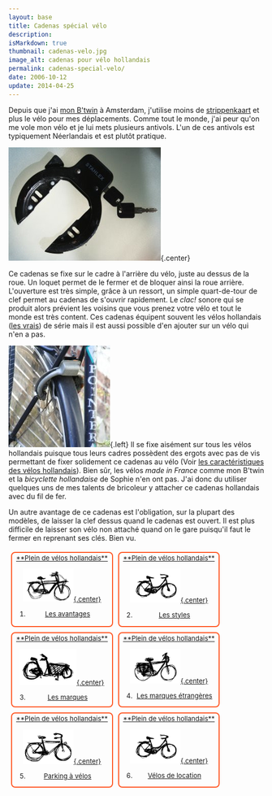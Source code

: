 ```yaml
---
layout: base
title: Cadenas spécial vélo
description: 
isMarkdown: true
thumbnail: cadenas-velo.jpg
image_alt: cadenas pour vélo hollandais
permalink: cadenas-special-velo/
date: 2006-10-12
update: 2014-04-25
---
```


Depuis que j'ai [mon B'twin](/un-b-twin-a-amsterdam) à Amsterdam, j'utilise moins de [strippenkaart](/la-strippenkaart) et plus le vélo pour mes déplacements. Comme tout le monde, j'ai peur qu'on me vole mon vélo et je lui mets plusieurs antivols. L'un de ces antivols est typiquement Néerlandais et est plutôt pratique.

![cadenas pour vélo hollandais](cadenas-velo.jpg){.center}

Ce cadenas se fixe sur le cadre à l'arrière du vélo, juste au dessus de la roue. Un loquet permet de le fermer et de bloquer ainsi la roue arrière. L'ouverture est très simple, grâce à un ressort, un simple quart-de-tour de clef permet au cadenas de s'ouvrir rapidement. Le *clac!* sonore qui se produit alors prévient les voisins que vous prenez votre vélo et tout le monde est très content. Ces cadenas équipent souvent les vélos hollandais ([les vrais](/plein-de-velos)) de série mais il est aussi possible d'en ajouter sur un vélo qui n'en a pas.

![cadenas hollandais sur vélo](cadenas-velo-pointer.jpg){.left} Il se fixe aisément sur tous les vélos hollandais puisque tous leurs cadres possèdent des ergots avec pas de vis permettant de fixer solidement ce cadenas au vélo (Voir [les caractéristiques des vélos hollandais](/plein-de-velos-hollandais)). Bien sûr, les vélos *made in France* comme mon B'twin et la *bicyclette hollandaise* de Sophie n'en ont pas. J'ai donc du utiliser quelques uns de mes talents de bricoleur y attacher ce cadenas hollandais avec du fil de fer.

Un autre avantage de ce cadenas est l'obligation, sur la plupart des modèles, de laisser la clef dessus quand le cadenas est ouvert. Il est plus difficile de laisser son vélo non attaché quand on le gare puisqu'il faut le fermer en reprenant ses clés. Bien vu.

<!-- HTML -->
<div style="border:2px solid #FF5521; border-radius:8px; text-align:center; font-size:small; padding:2px 8px; float:left; margin:5px; height:140px;">
<a href="/plein-de-velos-hollandais" title="tout savoir sur la bicyclette aux Pays-Bas">
<!-- / HTML -->
**Plein de vélos hollandais**


![vélo transportfiets hollandais](transportfiets.png){.center}


1) Les avantages


<!-- HTML -->
</a></div>
<!-- / HTML -->

<!-- HTML -->
<div style="border:2px solid #FF5521; border-radius:8px; text-align:center; font-size:small; padding:2px 8px; float:left; margin:5px; height:140px;">
<a href="/plein-de-velos" title="tout savoir sur la bicyclette aux Pays-Bas">
<!-- / HTML -->
**Plein de vélos hollandais**


![vélo omafiets hollandais](omafiets.png){.center}


2) Les styles
<!-- HTML -->
</a></div>
<!-- / HTML -->


<!-- HTML -->
<div style="border:2px solid #FF5521; border-radius:8px; text-align:center; font-size:small; padding:2px 8px; float:left; margin:5px; height:140px;">
<a href="/plein-de-velos-hollandais-3" title="tout savoir sur la bicyclette aux Pays-Bas">
<!-- / HTML -->
**Plein de vélos hollandais**


![vélo bakfiets hollandais](bakfiets.png){.center}


3) Les marques
<!-- HTML -->
</a></div>
<!-- / HTML -->

<!-- HTML -->
<div style="border:2px solid #FF5521; border-radius:8px; text-align:center; font-size:small; padding:2px 8px; float:left; margin:5px; height:140px;">
<a href="/plein-de-velos-pas-hollandais-4" title="tout savoir sur la bicyclette aux Pays-Bas">
<!-- / HTML -->
**Plein de vélos hollandais**


![vélo toerfits hollandais](toerfiets.png){.center}


4) Les marques étrangères
<!-- HTML -->
</a></div>
<!-- / HTML -->

<!-- HTML -->
<div style="border:2px solid #FF5521; border-radius:8px; text-align:center; font-size:small; padding:2px 8px; float:left; margin:5px; height:140px;">
<a href="/une-heure-sans-velo" title="tout savoir sur la bicyclette aux Pays-Bas">
<!-- / HTML -->
**Plein de vélos hollandais**


![vélo opafiets hollandais](opafiets.png){.center}


5) Parking à vélos
<!-- HTML -->
</a></div>
<!-- / HTML -->

<!-- HTML -->
<div style="border:2px solid #FF5521; border-radius:8px; text-align:center; font-size:small; padding:2px 8px; float:left; margin:5px; height:140px;">
<a href="/les-velos-de-location" title="tout savoir sur la bicyclette aux Pays-Bas">
<!-- / HTML -->
**Plein de vélos hollandais**


![vélo omafiets hollandais](omafiets.png){.center}


6) Vélos de location
<!-- HTML -->
</a></div>
<!-- / HTML -->

<!-- HTML -->
<div style="clear:both;"></div>
<!-- / HTML -->